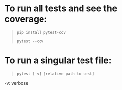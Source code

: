 # To run all tests and see the coverage:

> `pip install pytest-cov`
>
> `pytest --cov`

# To run a singular test file:

> `pytest [-v] [relative path to test]`

-v: verbose